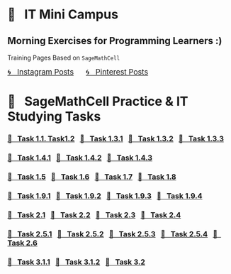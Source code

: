 # &#x1F4D1; &nbsp; IT Mini Campus 
## Morning Exercises for Programming Learners :)

Training Pages Based on `SageMathCell`

<a href="https://www.instagram.com/olga.belitskaya/" style="font-size:120%;">&#x1F300; &nbsp; Instagram Posts</a> &nbsp; &nbsp; &nbsp; <a href="https://www.pinterest.ru/olga_belitskaya/code-style/" style="font-size:120%;">&#x1F300; &nbsp; Pinterest Posts</a>

# &#x1F4D1; &nbsp; SageMathCell Practice & IT Studying Tasks

### [&#x1F4D3; &nbsp; Task 1.1. Task1.2](https://olgabelitskaya.github.io/it_mini_campus/Task_1_1_Task_1_2.html) &nbsp; [&#x1F4D3; &nbsp; Task 1.3.1](https://olgabelitskaya.github.io/it_mini_campus/Task_1_3_1.html) &nbsp; [&#x1F4D3; &nbsp; Task 1.3.2](https://olgabelitskaya.github.io/it_mini_campus/Task_1_3_2.html) &nbsp; [&#x1F4D3; &nbsp; Task 1.3.3](https://olgabelitskaya.github.io/it_mini_campus/Task_1_3_3.html)

### [&#x1F4D3; &nbsp; Task 1.4.1](https://olgabelitskaya.github.io/it_mini_campus/Task_1_4_1.html) &nbsp; [&#x1F4D3; &nbsp; Task 1.4.2](https://olgabelitskaya.github.io/it_mini_campus/Task_1_4_2.html) &nbsp; [&#x1F4D3; &nbsp; Task 1.4.3](https://olgabelitskaya.github.io/it_mini_campus/Task_1_4_3.html)

### [&#x1F4D3; &nbsp; Task 1.5](https://olgabelitskaya.github.io/it_mini_campus/Task_1_5.html) &nbsp; [&#x1F4D3; &nbsp; Task 1.6](https://olgabelitskaya.github.io/it_mini_campus/Task_1_6.html) &nbsp; [&#x1F4D3; &nbsp; Task 1.7](https://olgabelitskaya.github.io/it_mini_campus/Task_1_7.html) &nbsp; [&#x1F4D3; &nbsp; Task 1.8](https://olgabelitskaya.github.io/it_mini_campus/Task_1_8.html)

### [&#x1F4D3; &nbsp; Task 1.9.1](https://olgabelitskaya.github.io/it_mini_campus/Task_1_9_1.html) &nbsp; [&#x1F4D3; &nbsp; Task 1.9.2](https://olgabelitskaya.github.io/it_mini_campus/Task_1_9_2.html) &nbsp; [&#x1F4D3; &nbsp; Task 1.9.3](https://olgabelitskaya.github.io/it_mini_campus/Task_1_9_3.html) &nbsp; [&#x1F4D3; &nbsp; Task 1.9.4](https://olgabelitskaya.github.io/it_mini_campus/Task_1_9_4.html)

### [&#x1F4D3; &nbsp; Task 2.1](https://olgabelitskaya.github.io/it_mini_campus/Task_2_1.html) &nbsp; [&#x1F4D3; &nbsp; Task 2.2](https://olgabelitskaya.github.io/it_mini_campus/Task_2_2.html) &nbsp; [&#x1F4D3; &nbsp; Task 2.3](https://olgabelitskaya.github.io/it_mini_campus/Task_2_3.html) &nbsp; [&#x1F4D3; &nbsp; Task 2.4](https://olgabelitskaya.github.io/it_mini_campus/Task_2_4.html) 

### [&#x1F4D3; &nbsp; Task 2.5.1](https://olgabelitskaya.github.io/it_mini_campus/Task_2_5_1.html) &nbsp; [&#x1F4D3; &nbsp; Task 2.5.2](https://olgabelitskaya.github.io/it_mini_campus/Task_2_5_2.html) &nbsp; [&#x1F4D3; &nbsp; Task 2.5.3](https://olgabelitskaya.github.io/it_mini_campus/Task_2_5_3.html) &nbsp; [&#x1F4D3; &nbsp; Task 2.5.4](https://olgabelitskaya.github.io/it_mini_campus/Task_2_5_4.html) &nbsp; [&#x1F4D3; &nbsp; Task 2.6](https://olgabelitskaya.github.io/it_mini_campus/Task_2_6.html) 

### [&#x1F4D3; &nbsp; Task 3.1.1](https://olgabelitskaya.github.io/it_mini_campus/Task_3_1_1.html) &nbsp; [&#x1F4D3; &nbsp; Task 3.1.2](https://olgabelitskaya.github.io/it_mini_campus/Task_3_1_2.html) &nbsp; [&#x1F4D3; &nbsp; Task 3.2](https://olgabelitskaya.github.io/it_mini_campus/Task_3_2.html) 

